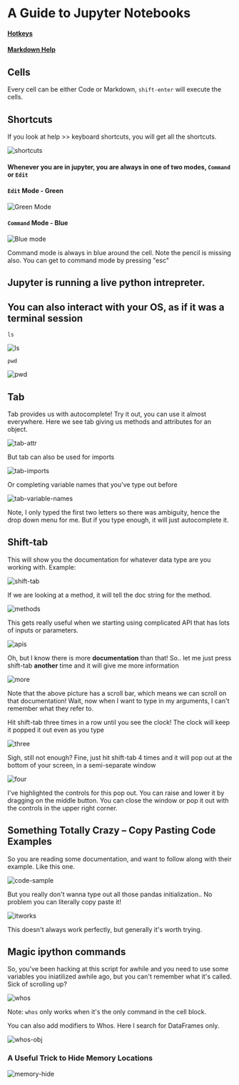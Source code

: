 # A Guide to Jupyter Notebooks
#### [Hotkeys](https://www.cheatography.com/weidadeyue/cheat-sheets/jupyter-notebook/)
#### [Markdown Help](https://athena.brynmawr.edu/jupyter/hub/dblank/public/Jupyter%20Notebook%20Users%20Manual.ipynb)

## Cells
Every cell can be either Code or Markdown, `shift-enter` will execute the cells.

## Shortcuts

If you look at help >> keyboard shortcuts, you will get all the shortcuts.

![shortcuts](imgs/keyboard_shortcuts.png)

#### Whenever you are in jupyter, you are always in one of two modes, `Command` or `Edit`

#### `Edit` Mode - Green
![Green Mode](imgs/green-command.png)

#### `Command` Mode - Blue
![Blue mode](imgs/blue-command.png)

Command mode is always in blue around the cell.  Note the pencil is missing also.  You can get to command mode by pressing "esc"

## Jupyter is running a live python intrepreter. 



## You can also interact with your OS, as if it was a terminal session
`ls` 

![ls](imgs/ls.png)

`pwd`

![pwd](imgs/pwd.png)

## Tab
Tab provides us with autocomplete! Try it out, you can use it almost everywhere.
Here we see tab giving us methods and attributes for an object.

![tab-attr](imgs/tab.png)

But tab can also be used for imports

![tab-imports](imgs/tab_imports.png)

Or completing variable names that you've type out before

![tab-variable-names](imgs/tab_variables.png)

Note, I only typed the first two letters so there was ambiguity, hence the drop down menu for me.  But if you type enough, it will just autocomplete it.

## Shift-tab
This will show you the documentation for whatever data type are you working with.  Example:

![shift-tab](imgs/shift-tab.png)

If we are looking at a method, it will tell the doc string for the method.

![methods](imgs/shift-tab-methods.png)

This gets really useful when we starting using complicated API that has lots of inputs or parameters.

![apis](imgs/shift-tab-params.png)

Oh, but I know there is more **documentation** than that!  So.. let me just press shift-tab **another** time and it will give me more information

![more](imgs/shift-tab-more.png)

Note that the above picture has a scroll bar, which means we can scroll on that documentation!
Wait, now when I want to type in my arguments, I can't remember what they refer to.  

Hit shift-tab three times in a row until you see the clock!  The clock will keep it popped it out even as you type

![three](imgs/shift-tab-three-times.png)

Sigh, still not enough?  Fine, just hit shift-tab 4 times and it will pop out at the bottom of your screen, in a semi-separate window

![four](imgs/shift-tab-4times.png)

I've highlighted the controls for this pop out.  You can raise and lower it by dragging on the middle button.  You can close the window or pop it out with the controls in the upper right corner.

## Something Totally Crazy – Copy Pasting Code Examples
So you are reading some documentation, and want to follow along with their example. Like this one.

![code-sample](imgs/copy-paste-code-samples.png)

But you really don't wanna type out all those pandas initialization.. No problem you can literally copy paste it!

![itworks](imgs/itworks.png)

This doesn't always work perfectly, but generally it's worth trying.

##  Magic ipython commands
So, you've been hacking at this script for awhile and you need to use some variables you iniatilized awhile ago, but you can't remember what it's called.  Sick of scrolling up?

![whos](imgs/whos.png)

Note:  `whos` only works when it's the only command in the cell block.

You can also add modifiers to Whos.  Here I search for DataFrames only.

![whos-obj](imgs/whos_dataframe.png)

### A Useful Trick to Hide Memory Locations

![memory-hide](img/hide_memory.png)
